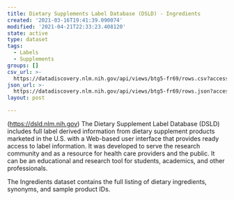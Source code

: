 ```yaml
---
title: Dietary Supplements Label Database (DSLD) - Ingredients
created: '2021-03-16T19:41:39.090074'
modified: '2021-04-21T22:33:23.408120'
state: active
type: dataset
tags:
  - Labels
  - Supplements
groups: []
csv_url: >-
  https://datadiscovery.nlm.nih.gov/api/views/btg5-fr69/rows.csv?accessType=DOWNLOAD
json_url: >-
  https://datadiscovery.nlm.nih.gov/api/views/btg5-fr69/rows.json?accessType=DOWNLOAD
layout: post

---
```

(https://dsld.nlm.nih.gov) The Dietary Supplement Label Database (DSLD) includes full label derived information from dietary supplement products marketed in the U.S. with a Web-based user interface that provides ready access to label information. It was developed to serve the research community and as a resource for health care providers and the public. It can be an educational and research tool for students, academics, and other professionals.
 
The Ingredients dataset contains the full listing of dietary ingredients, synonyms, and sample product IDs.
